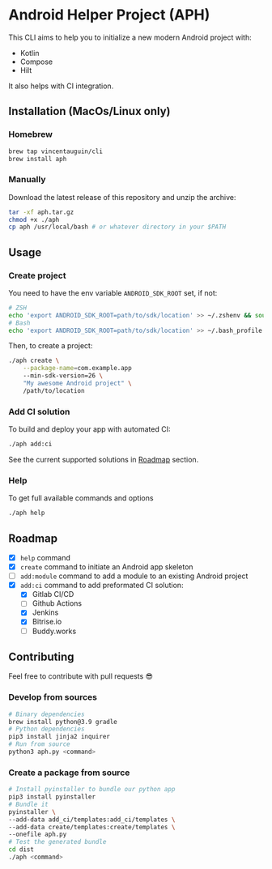 # Android Helper Project (APH)

This CLI aims to help you to initialize a new modern Android project with:

- Kotlin
- Compose
- Hilt

It also helps with CI integration.

## Installation (MacOs/Linux only)

### Homebrew

```bash
brew tap vincentauguin/cli
brew install aph
```

### Manually

Download the latest release of this repository and unzip the archive:
```bash
tar -xf aph.tar.gz
chmod +x ./aph
cp aph /usr/local/bash # or whatever directory in your $PATH
```

## Usage

### Create project

You need to have the env variable `ANDROID_SDK_ROOT` set, if not:

```bash
# ZSH
echo 'export ANDROID_SDK_ROOT=path/to/sdk/location' >> ~/.zshenv && source ~/.zshenv
# Bash
echo 'export ANDROID_SDK_ROOT=path/to/sdk/location' >> ~/.bash_profile && source ~/.bash_profile
```

Then, to create a project:
```bash
./aph create \
    --package-name=com.example.app
    --min-sdk-version=26 \
    "My awesome Android project" \
    /path/to/location
```

### Add CI solution

To build and deploy your app with automated CI:
```bash
./aph add:ci
```

See the current supported solutions in [Roadmap](#Roadmap) section.

### Help

To get full available commands and options
```bash
./aph help
```

## Roadmap

- [x] `help` command
- [x] `create` command to initiate an Android app skeleton
- [ ] `add:module` command to add a module to an existing Android project
- [x] `add:ci` command to add preformated CI solution:
    - [x] Gitlab CI/CD
    - [ ] Github Actions
    - [x] Jenkins
    - [x] Bitrise.io
    - [ ] Buddy.works

## Contributing

Feel free to contribute with pull requests :sunglasses:

### Develop from sources

```bash
# Binary dependencies
brew install python@3.9 gradle
# Python dependencies
pip3 install jinja2 inquirer
# Run from source
python3 aph.py <command>
```

### Create a package from source

```bash
# Install pyinstaller to bundle our python app
pip3 install pyinstaller
# Bundle it
pyinstaller \
--add-data add_ci/templates:add_ci/templates \
--add-data create/templates:create/templates \
--onefile aph.py
# Test the generated bundle
cd dist
./aph <command>
```